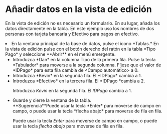 
# Añadir datos en la vista de edición

En la vista de edición no es necesario un formulario. En su lugar, añada los datos directamente en la tabla. En este ejemplo uso los nombres de dos personas con tarjeta bancaria y Efectivo para pagos en efectivo.

<li value="1">
En la ventana principal de la base de datos, pulse el icono *Tablas.* En la vista de edición pulse con el botón derecho del ratón en la tabla *Tipo Pago* y seleccione **Abrir** en el menú emergente.
</li>

<li style="list-style-type: none;">
<ul>
<li>
Introduzca *Dan* en la columna Tipo de la primera fila. Pulse la tecla *Tabulador* para moverse a la segunda columna. Fíjese que el valor de *IDPago* para esta fila cambia de &lt;Campo automático&gt; a 0.
</li>
<li>
Introduzca *Kevin* en la segunda fila. El *IDPago* cambia a 1.
</li>
<li>
Introduzca *Efectivo* en la tercera fila. El *IDPago *cambia a 2.
</li>

Introduzca *Kevin* en la segunda fila. El *IDPago* cambia a 1.

<li>
Guarde y cierre la ventana de la tabla.
</li>
<td width="15%" bgcolor="#83caff">**Sugerencia**</td><td width="85%" valign="top">Puede usar la tecla *Enter* para moverse de campo en campo, o puede usar la tecla *flecha abajo* para moverse de fila en fila. </td>

Puede usar la tecla *Enter* para moverse de campo en campo, o puede usar la tecla *flecha abajo* para moverse de fila en fila. 

